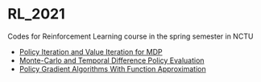 # RL_2021
Codes for Reinforcement Learning course in the spring semester in NCTU

* [Policy Iteration and Value Iteration for MDP](./HW1)
* [Monte-Carlo and Temporal Difference Policy Evaluation](./HW2)
* [Policy Gradient Algorithms With Function Approximation](./HW3)
